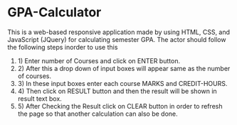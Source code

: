 # GPA-Calculator
<p> This is a web-based responsive application made by using HTML, CSS, and JavaScript (JQuery) for calculating semester GPA.
  The actor should follow the following steps inorder to use this</p> 
  <ol>
  <li>1) Enter number of Courses and click on ENTER button.</li>
  <li>2) After this a drop down of input boxes will appear same as the number of courses.</li>
  <li>3) In these input boxes enter each course MARKS and CREDIT-HOURS.</li>
  <li>4) Then click on RESULT button and then the result will be shown in result text box.</li>
  <li>5) After Checking the Result click on CLEAR button in order to refresh the page so that another calculation can also be done.</li> 
</ol>
